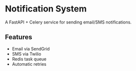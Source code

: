 # Notification System

A FastAPI + Celery service for sending email/SMS notifications.

## Features
- Email via SendGrid
- SMS via Twilio
- Redis task queue
- Automatic retries